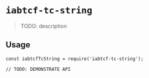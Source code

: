 # `iabtcf-tc-string`

> TODO: description

## Usage

```
const iabtcfTcString = require('iabtcf-tc-string');

// TODO: DEMONSTRATE API
```
